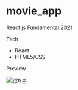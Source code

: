 # movie_app
React js Fundamental 2021

Tech
- React
- HTML5/CSS

Preview
  
![캡처본](https://user-images.githubusercontent.com/81290520/127282370-5bd68d73-d5af-45b2-a58d-69d8071342bc.PNG)
